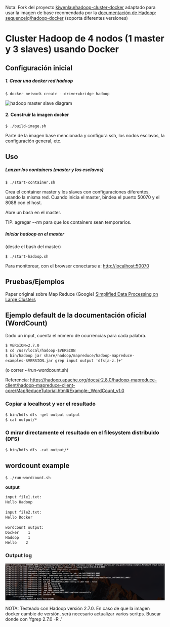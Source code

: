 Nota: Fork del proyecto [kiwenlau/hadoop-cluster-docker](https://github.com/kiwenlau/hadoop-cluster-docker) adaptado para usar la imagen de base recomendada por la [documentación de Hadoop](https://hadoop.apache.org/docs/stable2/hadoop-yarn/hadoop-yarn-site/DockerContainerExecutor.html): [sequenceiq/hadoop-docker](https://github.com/sequenceiq/hadoop-docker) (soporta diferentes versiones)

# Cluster Hadoop de 4 nodos (1 master y 3 slaves) usando Docker

## Configuración inicial
##### 1. Crear una docker red hadoop
```
$ docker network create --driver=bridge hadoop
```

![hadoop master slave diagram](https://raw.githubusercontent.com/kiwenlau/hadoop-cluster-docker/master/hadoop-cluster-docker.png)

#### 2. Construir la imagen docker
```
$ ./build-image.sh
```

Parte de la imagen base mencionada y configura ssh, los nodos esclavos, la configuración general, etc.

## Uso

##### Lanzar los containers (master y los esclavos)
```
$ ./start-container.sh
```

Crea el container master y los slaves con configuraciones diferentes, usando la misma red. Cuando inicia el master, bindea el puerto 50070 y el 8088 con el host.

Abre un bash en el master.

TIP: agregar --rm para que los containers sean temporarios.

##### Iniciar hadoop en el master
(desde el bash del master)
```
$ ./start-hadoop.sh
```

Para monitorear, con el browser conectarse a: [http://localhost:50070](http://localhost:50070)

## Pruebas/Ejemplos

Paper original sobre Map Reduce (Google) [Simplified Data Processing on Large Clusters](https://static.googleusercontent.com/media/research.google.com/es//archive/mapreduce-osdi04.pdf)

## Ejemplo default de la documentación oficial (WordCount)

Dado un input, cuenta el número de ocurrencias para cada palabra.

```
$ VERSION=2.7.0
$ cd /usr/local/hadoop-$VERSION
$ bin/hadoop jar share/hadoop/mapreduce/hadoop-mapreduce-examples-$VERSION.jar grep input output 'dfs[a-z.]+'
```
(o correr ~/run-wordcount.sh)

Referencia: https://hadoop.apache.org/docs/r2.8.0/hadoop-mapreduce-client/hadoop-mapreduce-client-core/MapReduceTutorial.html#Example:_WordCount_v1.0

### Copiar a localhost y ver el resultado
```
$ bin/hdfs dfs -get output output
$ cat output/*
```

### O mirar directamente el resultado en el filesystem distribuido (DFS)
```
$ bin/hdfs dfs -cat output/*
```

## wordcount example

```
$ ./run-wordcount.sh
```

**output**

```
input file1.txt:
Hello Hadoop

input file2.txt:
Hello Docker

wordcount output:
Docker    1
Hadoop    1
Hello    2
```

### Output log
![Output log](mapreduce-example.png)

<!--### Arbitrary size Hadoop cluster

##### 1. pull docker images and clone github repository

do 1~3 like section A

##### 2. rebuild docker image

```
sudo ./resize-cluster.sh 5
```
- specify parameter > 1: 2, 3..
- this script just rebuild hadoop image with different **slaves** file, which pecifies the name of all slave nodes


##### 3. start container

```
sudo ./start-container.sh 5
```
- use the same parameter as the step 2

##### 4. run hadoop cluster 

do 5~6 like section A-->

NOTA: Testeado con Hadoop versión 2.7.0. En caso de que la imagen docker cambie de versión, será necesario actualizar varios scritps. Buscar donde con 'fgrep 2.7.0 -R .'
